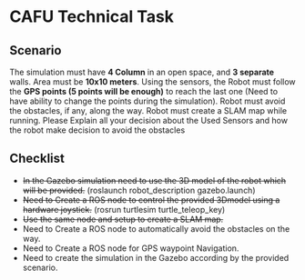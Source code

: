 <!-- @format -->

# CAFU Technical Task

## Scenario

The simulation must have **4 Column** in an open space, and **3 separate** walls. Area must be
**10x10 meters**. Using the sensors, the Robot must follow the **GPS points (5 points will be enough)** to
reach the last one (Need to have ability to change the points during the simulation).
Robot must avoid the obstacles, if any, along the way.
Robot must create a SLAM map while running.
Please Explain all your decision about the Used Sensors and how the robot make decision to
avoid the obstacles

## Checklist

- ~~In the Gazebo simulation need to use the 3D model of the robot which will be provided.~~ (roslaunch robot_description gazebo.launch)
- ~~Need to Create a ROS node to control the provided 3Dmodel using a hardware joystick.~~ (rosrun turtlesim turtle_teleop_key)
- ~~Use the same node and setup to create a SLAM map.~~
- Need to Create a ROS node to automatically avoid the obstacles on the way.
- Need to Create a ROS node for GPS waypoint Navigation.
- Need to create the simulation in the Gazebo according by the provided scenario.
